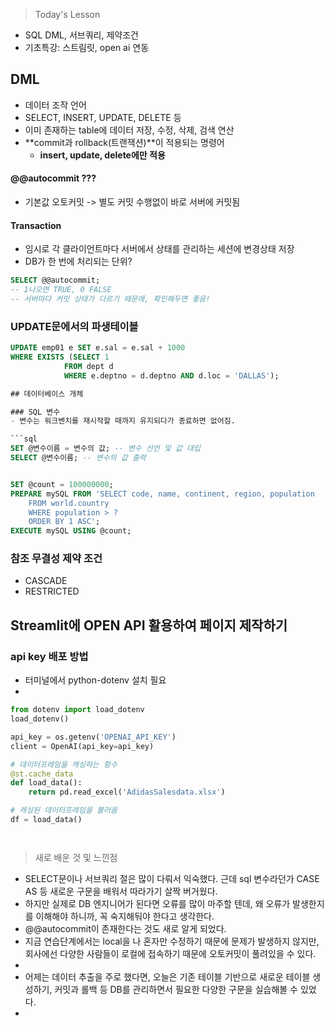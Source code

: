 >Today's Lesson
- SQL DML, 서브쿼리, 제약조건
- 기초특강: 스트림릿, open ai 연동

## DML
- 데이터 조작 언어
- SELECT, INSERT, UPDATE, DELETE 등
- 이미 존재하는 table에 데이터 저장, 수정, 삭제, 검색 연산
- **commit과 rollback(트랜잭션)**이 적용되는 명령어
  - **insert, update, delete에만 적용**

#### @@autocommit ???
- 기본값 오토커밋 -> 별도 커밋 수행없이 바로 서버에 커밋됨

#### Transaction
- 임시로 각 클라이언트마다 서버에서 상태를 관리하는 세션에 변경상태 저장
- DB가 한 번에 처리되는 단위?
  
```sql
SELECT @@autocommit;
-- 1나오면 TRUE, 0 FALSE
-- 서버마다 커밋 상태가 다르기 때문에, 확인해두면 좋음!
```

### UPDATE문에서의 파생테이블

```sql
UPDATE emp01 e SET e.sal = e.sal + 1000 
WHERE EXISTS (SELECT 1
			FROM dept d
            WHERE e.deptno = d.deptno AND d.loc = 'DALLAS');

## 데이터베이스 개체

### SQL 변수
- 변수는 워크벤치를 재시작할 때까지 유지되다가 종료하면 없어짐.

```sql
SET @변수이름 = 변수의 값; -- 변수 선언 및 값 대입
SELECT @변수이름; -- 변수의 값 출력


SET @count = 100000000;
PREPARE mySQL FROM 'SELECT code, name, continent, region, population
	FROM world.country
	WHERE population > ?
	ORDER BY 1 ASC';
EXECUTE mySQL USING @count;

```

### 참조 무결성 제약 조건
- CASCADE
- RESTRICTED


## Streamlit에 OPEN API 활용하여 페이지 제작하기

### api key 배포 방법

- 터미널에서 python-dotenv 설치 필요
- 

```python
from dotenv import load_dotenv
load_dotenv()

api_key = os.getenv('OPENAI_API_KEY')
client = OpenAI(api_key=api_key)

# 데이터프레임을 캐싱하는 함수
@st.cache_data
def load_data():
    return pd.read_excel('AdidasSalesdata.xlsx')

# 캐싱된 데이터프레임을 불러옴
df = load_data()




```



> 새로 배운 것 및 느낀점 
- SELECT문이나 서브쿼리 절은 많이 다뤄서 익숙했다. 근데 sql 변수라던가 CASE AS 등 새로운 구문을 배워서 따라가기 살짝 버거웠다.
- 하지만 실제로 DB 엔지니어가 된다면 오류를 많이 마주할 텐데, 왜 오류가 발생한지를 이해해야 하니까, 꼭 숙지해둬야 한다고 생각한다.
- @@autocommit이 존재한다는 것도 새로 알게 되었다.
- 지금 연습단계에서는 local을 나 혼자만 수정하기 때문에 문제가 발생하지 않지만, 회사에선 다양한 사람들이 로컬에 접속하기 때문에 오토커밋이 풀려있을 수 있다.
- 
- 어제는 데이터 추출을 주로 했다면, 오늘은 기존 테이블 기반으로 새로운 테이블 생성하기, 커밋과 롤백 등 DB를 관리하면서 필요한 다양한 구문을 실습해볼 수 있었다.
- 

